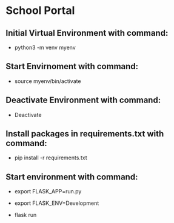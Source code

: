 # School Portal




## Initial Virtual Environment with command:
- python3 -m venv myenv

## Start Envirnoment with command:
- source myenv/bin/activate


## Deactivate Environment with command:
- Deactivate

## Install packages in requirements.txt with command:
- pip install -r requirements.txt

## Start environment with command:
- export FLASK_APP=run.py

- export FLASK_ENV=Development

- flask run



